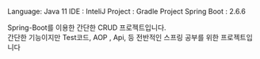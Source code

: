 Language: Java 11
IDE : InteliJ
Project : Gradle Project
Spring Boot : 2.6.6

 Spring-Boot를 이용한 간단한 CRUD 프로젝트입니다. <br/>
 간단한 기능이지만 Test코드, AOP , Api, 등 전반적인 스프링 공부를 위한 프로젝트입니다 
